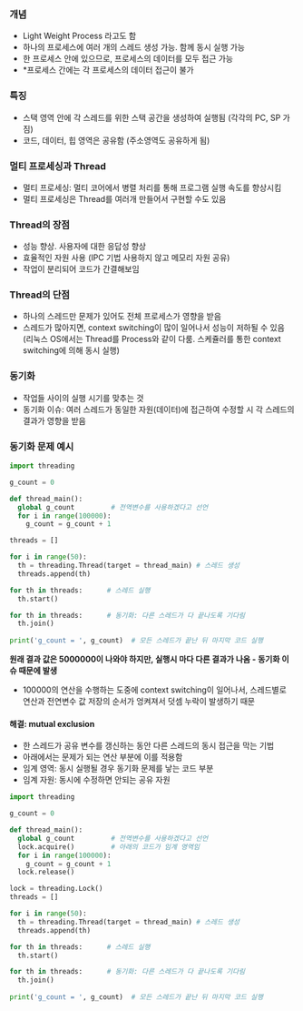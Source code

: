 ### 개념
- Light Weight Process 라고도 함
- 하나의 프로세스에 여러 개의 스레드 생성 가능. 함께 동시 실행 가능
- 한 프로세스 안에 있으므로, 프로세스의 데이터를 모두 접근 가능
- *프로세스 간에는 각 프로세스의 데이터 접근이 불가

### 특징
- 스택 영역 안에 각 스레드를 위한 스택 공간을 생성하여 실행됨 (각각의 PC, SP 가짐)
- 코드, 데이터, 힙 영역은 공유함 (주소영역도 공유하게 됨)

### 멀티 프로세싱과 Thread
- 멀티 프로세싱: 멀티 코어에서 병렬 처리를 통해 프로그램 실행 속도를 향상시킴
- 멀티 프로세싱은 Thread를 여러개 만들어서 구현할 수도 있음

### Thread의 장점
- 성능 향상. 사용자에 대한 응답성 향상
- 효율적인 자원 사용 (IPC 기법 사용하지 않고 메모리 자원 공유)
- 작업이 분리되어 코드가 간결해보임

### Thread의 단점
- 하나의 스레드만 문제가 있어도 전체 프로세스가 영향을 받음
- 스레드가 많아지면, context switching이 많이 일어나서 성능이 저하될 수 있음
  (리눅스 OS에서는 Thread를 Process와 같이 다룸. 스케쥴러를 통한 context switching에 의해 동시 실행)
  
### 동기화
- 작업들 사이의 실행 시기를 맞추는 것
- 동기화 이슈: 여러 스레드가 동일한 자원(데이터)에 접근하여 수정할 시 각 스레드의 결과가 영향을 받음

### 동기화 문제 예시
```python
import threading

g_count = 0

def thread_main():
  global g_count         # 전역변수를 사용하겠다고 선언
  for i in range(100000):
    g_count = g_count + 1

threads = []

for i in range(50):
  th = threading.Thread(target = thread_main) # 스레드 생성
  threads.append(th)

for th in threads:      # 스레드 실행
  th.start()

for th in threads:      # 동기화: 다른 스레드가 다 끝나도록 기다림
  th.join()
  
print('g_count = ', g_count)  # 모든 스레드가 끝난 뒤 마지막 코드 실행
```
**원래 결과 값은 5000000이 나와야 하지만, 실행시 마다 다른 결과가 나옴 - 동기화 이슈 때문에 발생**
- 100000의 연산을 수행하는 도중에 context switching이 일어나서, 스레드별로 연산과 전연변수 값 저장의 순서가 엉켜져서 덧셈 누락이 발생하기 때문 

#### 해결: mutual exclusion
- 한 스레드가 공유 변수를 갱신하는 동안 다른 스레드의 동시 접근을 막는 기법
- 아래에서는 문제가 되는 연산 부분에 이를 적용함
- 임계 영역: 동시 실행될 경우 동기화 문제를 낳는 코드 부분
- 임계 자원: 동시에 수정하면 안되는 공유 자원
```python
import threading

g_count = 0

def thread_main():
  global g_count         # 전역변수를 사용하겠다고 선언
  lock.acquire()         # 아래의 코드가 임계 영역임
  for i in range(100000):
    g_count = g_count + 1
  lock.release()

lock = threading.Lock()
threads = []

for i in range(50):
  th = threading.Thread(target = thread_main) # 스레드 생성
  threads.append(th)

for th in threads:      # 스레드 실행
  th.start()

for th in threads:      # 동기화: 다른 스레드가 다 끝나도록 기다림
  th.join()
  
print('g_count = ', g_count)  # 모든 스레드가 끝난 뒤 마지막 코드 실행
```

